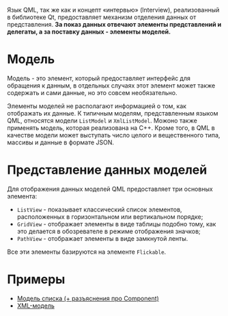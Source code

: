 Язык QML, так же как и концепт «интервью» (lnterview), реализованный в 
библиотеке Qt, предоставляет механизм отделения данных от представления. **За 
показ данных отвечают элементы представлений и делегаты, а за поставку данных - 
элементы моделей.**

# Модель

Модель - это элемент, который предоставляет интерфейс для обращения к данным, в 
отдельных случаях этот элемент может также содержать и сами данные, но это 
совсем необязательно.

Элементы моделей не располагают информацией о том, как отображать их данные. К 
типичным моделям, представленным языком QML, относятся модели ```ListModel``` и 
```XmlListModel```. Можоно также применять модель, которая реализована на С++. 
Кроме того, в QML в качестве модели может выступать число целого и вещественного 
типа, массивы и данные в формате JSON.

# Представление данных моделей

Для отображения данных моделей QML предоставляет три основных элемента:

- ```ListView``` - показывает классический список элементов, расположенных в горизонтальном или вертикальном порядке;
- ```GridView``` - отображает элементы в виде таблицы подобно тому, как это делается в обозревателе в режиме отображения значков;
- ```PathView``` - отображает элементы в виде замкнутой ленты.

Все эти элементы базируются на элементе ```Flickable```.

# Примеры

- [Модель списка (+ разъяснения про Component)](model-JSON-and-ListView)
- [XML-модель](model-XML)
